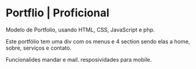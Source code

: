 # Portflio | Proficional
Modelo de Portfolio, usando HTML, CSS, JavaScript e php.

Este portfólio tem uma div com os menus e 4 section sendo elas a home, sobre, serviços e contato. 

Funcionalides
    mandar e mail.
    resposividades para mobile.
